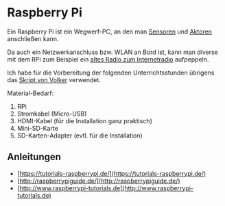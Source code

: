 # Raspberry Pi

Ein Raspberry Pi ist ein Wegwerf-PC, an den man [Sensoren](https://de.wikipedia.org/wiki/Sensor) und [Aktoren](https://de.wikipedia.org/wiki/Aktor) anschließen kann.

Da auch ein Netzwerkanschluss bzw. WLAN an Bord ist, kann man diverse mit dem RPi zum Beispiel ein [altes Radio zum Internetradio](http://hackaday.com/2015/05/03/tubenetradio-project-modernizes-1959-tube-radio/) aufpeppeln.

Ich habe für die Vorbereitung der folgenden Unterrichtsstunden übrigens das [Skript von Volker](https://ask.linuxmuster.net/t/raspberry-pi-im-unterricht/1818) verwendet.


Material-Bedarf:

1. RPi
1. Stromkabel (Micro-USB)
1. HDMI-Kabel (für die Installation ganz praktisch)
1. Mini-SD-Karte
1. SD-Karten-Adapter (evtl. für die Installation)

## Anleitungen

* [https://tutorials-raspberrypi.de/](https://tutorials-raspberrypi.de/)
* [http://raspberrypiguide.de/](http://raspberrypiguide.de/)
* [http://www.raspberrypi-tutorials.de](http://www.raspberrypi-tutorials.de)
